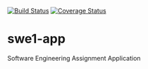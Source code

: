 [![Build Status](https://travis-ci.com/abe-shek/swe1-app.svg?branch=master)](https://travis-ci.com/abe-shek/swe1-app)
[![Coverage Status](https://coveralls.io/repos/github/abe-shek/swe1-app/badge.svg?branch=master)](https://coveralls.io/github/abe-shek/swe1-app?branch=master)
# swe1-app
Software Engineering Assignment Application 
